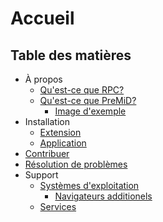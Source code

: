 # Accueil

## Table des matières

* À propos
  * [Qu'est-ce que RPC?](about/whats-rpc.md)
  * [Qu'est-ce que PreMiD?](about/whats-premid/)
    * [Image d'exemple](about/whats-premid/example-pictures.md)
* Installation
  * [Extension](installation/extension.md)
  * [Application](installation/application.md)
* [Contribuer](contributing/contributing.md)
* [Résolution de problèmes](troubleshooting/troubleshooting.md)
* Support
  * [Systèmes d'exploitation](support/operating-systems/)
    * [Navigateurs additionels](support/operating-systems/additional-browsers.md)
  * [Services](support/services.md)

